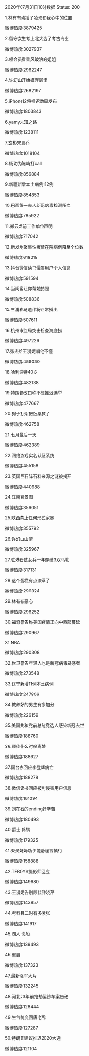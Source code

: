 2020年07月31日10时数据
Status: 200

1.林有有动摇了凌玲在我心中的位置

微博热度:3879425

2.留守女生考上北大选了考古专业

微博热度:3027937

3.领会员看乘风破浪的姐姐

微博热度:2962247

4.许幻山开始嫌弃顾佳

微博热度:2682197

5.iPhone12将推迟数周发布

微博热度:1803843

6.yamy未知之路

微博热度:1238111

7.玄彬宋慧乔

微博热度:1018104

8.杨玏为陈屿打call

微博热度:856884

9.新疆新增本土病例112例

微博热度:854853

10.巴西第一夫人新冠病毒检测阳性

微博热度:785922

11.郑云龙前工作单位声明

微博热度:717042

12.新发地聚集性疫情在院病例降至个位数

微博热度:618215

13.抖音微信读书侵害用户个人信息

微博热度:591594

14.当闺蜜让你帮她拍照

微博热度:508836

15.三浦春马遗作将正常播出

微博热度:507611

16.杭州市监局突击检查海底捞

微博热度:497226

17.张杰给王漫妮唱他不懂

微博热度:489030

18.哈利波特40岁

微博热度:482138

19.特朗普改口称不想推迟选举

微博热度:477667

20.狗子打架把饭桌掀了

微博热度:462758

21.七月最后一天

微博热度:462389

22.网络游戏实名认证系统

微博热度:455158

23.英国巨石阵石料来源之谜被揭开

微博热度:440988

24.江南百景图

微博热度:356051

25.陕西禁止任何形式家暴

微博热度:355792

26.许幻山山渣

微博热度:325967

27.驻港仪仗女兵一年穿破3双马靴

微博热度:317131

28.这个蛋糕有点潦草了

微博热度:296824

29.林有有恶心

微博热度:296252

30.福奇警告称美国疫情正向中西部蔓延

微博热度:290967

31.NBA

微博热度:290308

32.世卫警告年轻人也是新冠病毒易感者

微博热度:273548

33.辽宁新增11例本土病例

微博热度:247806

34.教养好的男生有多加分

微博热度:226159

35.美国共和党前总统竞选人感染新冠去世

微博热度:188760

36.顾佳什么时候离婚

微博热度:188627

37.国台办回应李登辉病亡

微博热度:188278

38.微信读书回应被判侵害用户信息

微博热度:181094

39.刘在石的ending好辛苦

微博热度:180493

40.爵士 鹈鹕

微博热度:179325

41.秦昊妈妈劝伊能静谨言慎行

微博热度:158888

42.TFBOYS摄影师回应

微博热度:149680

43.王漫妮告别顾佳钟晓芹

微博热度:143857

44.考科目二时有多紧张

微博热度:141917

45.湖人 快船

微博热度:139493

46.重启

微博热度:137323

47.最新强军大片

微博热度:132245

48.河北23年前抢劫运钞车案告破

微博热度:128444

49.生气鸭变回唐老鸭

微博热度:127287

50.特朗普建议推迟2020大选

微博热度:121104

